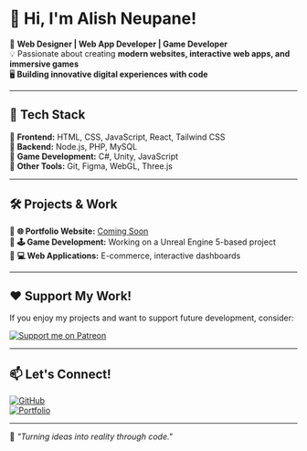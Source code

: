 # 👋 Hi, I'm Alish Neupane!

🎨 **Web Designer | Web App Developer | Game Developer**  
💡 Passionate about creating **modern websites, interactive web apps, and immersive games**  
🖥️ **Building innovative digital experiences with code**  

---

## 🚀 **Tech Stack**
🔹 **Frontend:** HTML, CSS, JavaScript, React, Tailwind CSS  
🔹 **Backend:** Node.js, PHP, MySQL  
🔹 **Game Development:** C#, Unity, JavaScript  
🔹 **Other Tools:** Git, Figma, WebGL, Three.js  

---

## 🛠️ **Projects & Work**
🔹 **🌐 Portfolio Website:** [Coming Soon](#)  
🔹 **🕹️ Game Development:** Working on a Unreal Engine 5-based project  
🔹 **💻 Web Applications:** E-commerce, interactive dashboards  

---

## ❤️ **Support My Work!**
If you enjoy my projects and want to support future development, consider:  

[![Support me on Patreon](https://img.shields.io/badge/Support-Patreon-orange.svg)](https://www.patreon.com/Azure069)

---

## 📫 **Let's Connect!**
[![GitHub](https://img.shields.io/badge/GitHub-Profile-blue?logo=github)](https://github.com/azure069)   
[![Portfolio](https://img.shields.io/badge/Portfolio-Website-black?logo=web)](#)  

---

🚀 _"Turning ideas into reality through code."_  
